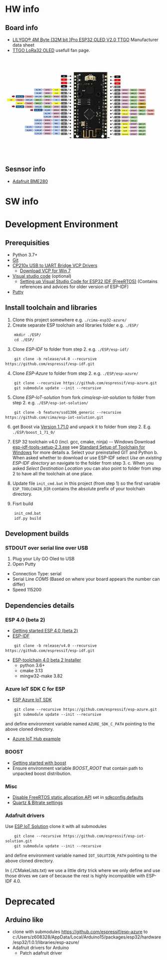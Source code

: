 # HW info

## Board info
- [LILYGO® 4M Byte (32M bit )Pro ESP32 OLED V2.0 TTGO](http://www.lilygo.cn/prod_view.aspx?TypeId=50032&Id=1152) Manufacturer data sheet
- [TTGO LoRa32 OLED](https://hackaday.io/project/27791-esp32-lora-oled-module) usefull fan page.

![](./Lilygo-TTGO-wiring.jpg)

## Sesnsor info
- [Adafruit BME280](https://cdn-shop.adafruit.com/datasheets/BST-BME280_DS001-10.pdf)

# SW info

# Development Environment

## Prerequisities
- Python 3.7+
- [Git](https://git-scm.com/download/win)
- [CP210x USB to UART Bridge VCP Drivers](https://www.silabs.com/products/development-tools/software/usb-to-uart-bridge-vcp-drivers)
  - [Download VCP for Win 7](https://www.silabs.com/documents/public/software/CP210x_Windows_Drivers.zip)
- [Visual studio code](https://code.visualstudio.com/) (optional)
  - [Setting up Visual Studio Code for ESP32 IDF (FreeRTOS)](https://github.com/Deous/VSC-Guide-for-esp32) (Contains references and advices for older version of ESP-IDF)
- [Putty](https://www.chiark.greenend.org.uk/~sgtatham/putty/latest.html)

## Install toolchain and libraries
1. Clone this project somewhere e.g. `./cima-esp32-azure/`
2. Create separate ESP toolchain and libraries folder e.g. `./ESP/`
```
    mkdir ./ESP/
    cd ./ESP/
```
3. Clone _ESP-IDF_ to folder from step 2. e.g. `./ESP/esp-idf/`
```
    git clone -b release/v4.0 --recursive https://github.com/espressif/esp-idf.git
```
4. Clone _ESP-Azure_ to folder from step 2. e.g. `./ESP/esp-azure/`
```
    git clone --recursive https://github.com/espressif/esp-azure.git
    git submodule update --init --recursive
```
5. Clone _ESP-IoT-solution_ from fork _cima/esp-iot-solution_ to folder from step 2. e.g. `./ESP/esp-iot-solution/`
```
    git clone -b feature/ssd1306_generic --recursive https://github.com/cima/esp-iot-solution.git
```
6. get Boost via [Version 1.71.0](https://www.boost.org/users/history/version_1_71_0.html) and unpack it to folder from step 2. E.g. `./ESP/boost_1_71_0/`
7. ESP 32 toolchain v4.0 (incl. gcc, cmake, ninja) -- Windows
Download [esp-idf-tools-setup-2.3.exe](https://dl.espressif.com/dl/esp-idf-tools-setup-2.3.exe) see [Standard Setup of Toolchain for Windows](https://docs.espressif.com/projects/esp-idf/en/release-v4.0/get-started/windows-setup.html) for more details
  a. Select your preinstalled GIT and Python
  b. When asked whether to download or use ESP-IDF select _Use an existing ESP-IDF directory_ an navigate to the folder from step 3.
  c. When you asked _Select Destination Location_ you can also point to folder from step 2 to have all the toolchain at one place.

8. Update file `init_cmd.bat` in this project (from step 1) so the first variable `ESP_TOOLCHAIN_DIR` contains the absolute prefix of your toolchain directory.
9. Fisrt build
```
    init_cmd.bat
    idf.py build
```

## Development builds

### STDOUT over serial line over USB
1. Plug your Lily GO Oled to USB
2. Open Putty
  -  Connection Type: serial
  -  Serial Line _COM5_ (Based on where your board appears the number can differ)
  -  Speed 115200

## Dependencies details

### ESP 4.0 (beta 2)
- [Getting started ESP 4.0 (beta 2)](https://docs.espressif.com/projects/esp-idf/en/v4.0-beta2/get-started/index.html)
- [ESP-IDF](https://github.com/espressif/esp-idf)
```
    git clone -b release/v4.0 --recursive https://github.com/espressif/esp-idf.git
```
- [ESP-toolchain 4.0 beta 2 Installer](https://docs.espressif.com/projects/esp-idf/en/v4.0-beta2/get-started/windows-setup.html)
  - python 3.6+
  - cmake 3.13
  - mingw32-make 3.82

### Azure IoT SDK C for ESP
- [ESP Azure IoT SDK](https://github.com/espressif/esp-azure)
```
    git clone --recursive https://github.com/espressif/esp-azure.git
    git submodule update --init --recursive
```
and define environment variable named `AZURE_SDK_C_PATH` pointing to the above cloned directory.

- [Azure IoT Hub example](https://github.com/Azure/azure-iot-sdk-c/blob/350b51f5abaedc975dae5419ad1fa4add7635fd2/iothub_client/samples/iothub_ll_client_x509_sample/iothub_ll_client_x509_sample.c)

### BOOST
- [Getting started with boost](https://www.boost.org/doc/libs/1_71_0/more/getting_started/windows.html)
- Ensure environment variable *BOOST_ROOT* that contain path to unpacked boost distribution.

### Misc

- [Disable FreeRTOS static allocation API](https://esp32.com/viewtopic.php?t=3504) set in [sdkconfig.defaults](sdkconfig.defaults)
- [Quartz & Bitrate settings](https://docs.espressif.com/projects/esp-idf/en/latest/get-started/index.html#get-started-connect)

### Adafruit drivers
Use [ESP IoT Solution](https://github.com/espressif/esp-iot-solution/) clone it with all submodules
```
    git clone --recursive https://github.com/espressif/esp-iot-solution.git
    git submodule update --init --recursive
```
and define environment variable named `IOT_SOLUTION_PATH` pointing to the above cloned directory.

In (./CMakeLists.txt) we use a little dirty trick where we only define and use those drives we care of because the rest is highly incompatible with ESP-IDF 4.0.

# Deprecated

## Arduino like
- clone with submodules https://github.com/espressif/esp-azure to c:/Users/z608328/AppData/Local/Arduino15/packages/esp32/hardware/esp32/1.0.1/libraries/esp-azure/
- Adafruit drivers for Arduino
  - Patch adafruit driver
